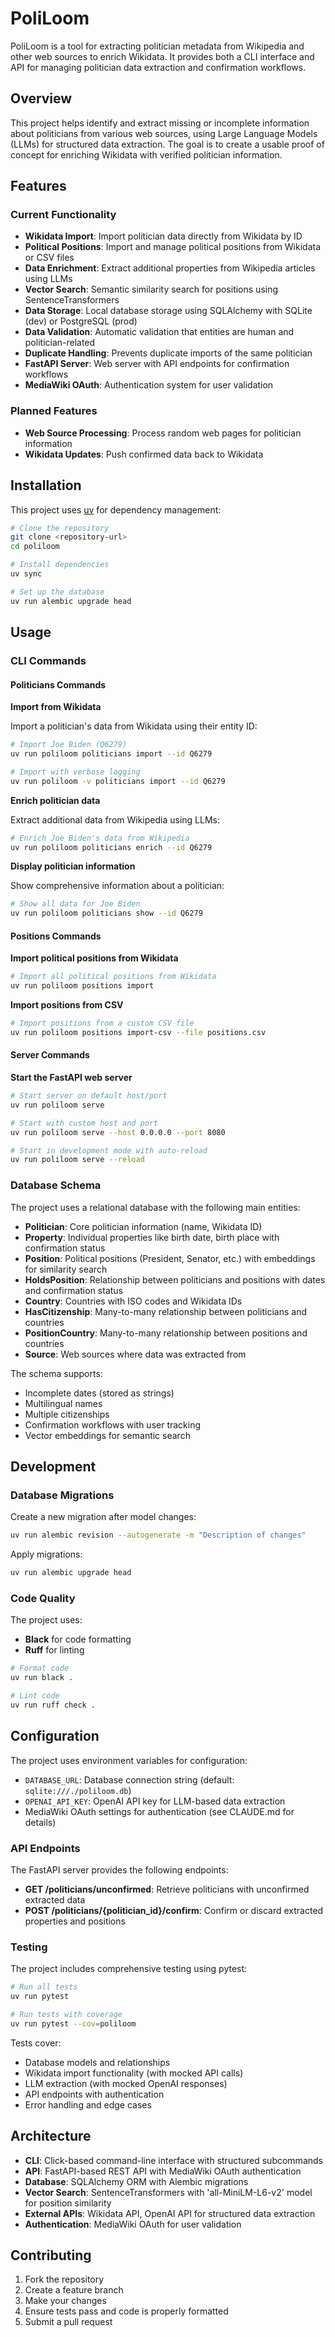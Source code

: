 # PoliLoom

PoliLoom is a tool for extracting politician metadata from Wikipedia and other web sources to enrich Wikidata. It provides both a CLI interface and API for managing politician data extraction and confirmation workflows.

## Overview

This project helps identify and extract missing or incomplete information about politicians from various web sources, using Large Language Models (LLMs) for structured data extraction. The goal is to create a usable proof of concept for enriching Wikidata with verified politician information.

## Features

### Current Functionality

- **Wikidata Import**: Import politician data directly from Wikidata by ID
- **Political Positions**: Import and manage political positions from Wikidata or CSV files
- **Data Enrichment**: Extract additional properties from Wikipedia articles using LLMs
- **Vector Search**: Semantic similarity search for positions using SentenceTransformers
- **Data Storage**: Local database storage using SQLAlchemy with SQLite (dev) or PostgreSQL (prod)
- **Data Validation**: Automatic validation that entities are human and politician-related
- **Duplicate Handling**: Prevents duplicate imports of the same politician
- **FastAPI Server**: Web server with API endpoints for confirmation workflows
- **MediaWiki OAuth**: Authentication system for user validation

### Planned Features

- **Web Source Processing**: Process random web pages for politician information
- **Wikidata Updates**: Push confirmed data back to Wikidata

## Installation

This project uses [uv](https://docs.astral.sh/uv/) for dependency management:

```bash
# Clone the repository
git clone <repository-url>
cd poliloom

# Install dependencies
uv sync

# Set up the database
uv run alembic upgrade head
```

## Usage

### CLI Commands

#### Politicians Commands

**Import from Wikidata**

Import a politician's data from Wikidata using their entity ID:

```bash
# Import Joe Biden (Q6279)
uv run poliloom politicians import --id Q6279

# Import with verbose logging
uv run poliloom -v politicians import --id Q6279
```

**Enrich politician data**

Extract additional data from Wikipedia using LLMs:

```bash
# Enrich Joe Biden's data from Wikipedia
uv run poliloom politicians enrich --id Q6279
```

**Display politician information**

Show comprehensive information about a politician:

```bash
# Show all data for Joe Biden
uv run poliloom politicians show --id Q6279
```

#### Positions Commands

**Import political positions from Wikidata**

```bash
# Import all political positions from Wikidata
uv run poliloom positions import
```

**Import positions from CSV**

```bash
# Import positions from a custom CSV file
uv run poliloom positions import-csv --file positions.csv
```

#### Server Commands

**Start the FastAPI web server**

```bash
# Start server on default host/port
uv run poliloom serve

# Start with custom host and port
uv run poliloom serve --host 0.0.0.0 --port 8080

# Start in development mode with auto-reload
uv run poliloom serve --reload
```

### Database Schema

The project uses a relational database with the following main entities:

- **Politician**: Core politician information (name, Wikidata ID)
- **Property**: Individual properties like birth date, birth place with confirmation status
- **Position**: Political positions (President, Senator, etc.) with embeddings for similarity search
- **HoldsPosition**: Relationship between politicians and positions with dates and confirmation status
- **Country**: Countries with ISO codes and Wikidata IDs
- **HasCitizenship**: Many-to-many relationship between politicians and countries
- **PositionCountry**: Many-to-many relationship between positions and countries
- **Source**: Web sources where data was extracted from

The schema supports:
- Incomplete dates (stored as strings)
- Multilingual names
- Multiple citizenships
- Confirmation workflows with user tracking
- Vector embeddings for semantic search

## Development

### Database Migrations

Create a new migration after model changes:

```bash
uv run alembic revision --autogenerate -m "Description of changes"
```

Apply migrations:

```bash
uv run alembic upgrade head
```

### Code Quality

The project uses:

- **Black** for code formatting
- **Ruff** for linting

```bash
# Format code
uv run black .

# Lint code
uv run ruff check .
```

## Configuration

The project uses environment variables for configuration:

- `DATABASE_URL`: Database connection string (default: `sqlite:///./poliloom.db`)
- `OPENAI_API_KEY`: OpenAI API key for LLM-based data extraction
- MediaWiki OAuth settings for authentication (see CLAUDE.md for details)

### API Endpoints

The FastAPI server provides the following endpoints:

- **GET /politicians/unconfirmed**: Retrieve politicians with unconfirmed extracted data
- **POST /politicians/{politician_id}/confirm**: Confirm or discard extracted properties and positions

### Testing

The project includes comprehensive testing using pytest:

```bash
# Run all tests
uv run pytest

# Run tests with coverage
uv run pytest --cov=poliloom
```

Tests cover:
- Database models and relationships
- Wikidata import functionality (with mocked API calls)
- LLM extraction (with mocked OpenAI responses)
- API endpoints with authentication
- Error handling and edge cases

## Architecture

- **CLI**: Click-based command-line interface with structured subcommands
- **API**: FastAPI-based REST API with MediaWiki OAuth authentication
- **Database**: SQLAlchemy ORM with Alembic migrations
- **Vector Search**: SentenceTransformers with 'all-MiniLM-L6-v2' model for position similarity
- **External APIs**: Wikidata API, OpenAI API for structured data extraction
- **Authentication**: MediaWiki OAuth for user validation

## Contributing

1. Fork the repository
2. Create a feature branch
3. Make your changes
4. Ensure tests pass and code is properly formatted
5. Submit a pull request
